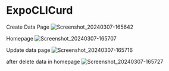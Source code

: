 # ExpoCLICurd

Create Data Page
![Screenshot_20240307-165642](https://github.com/Yashveer-Soni/ExpoCLICurd/assets/161059786/dff54c1f-0a94-4d1f-970c-a2ef83aa4787)

Homepage
![Screenshot_20240307-165707](https://github.com/Yashveer-Soni/ExpoCLICurd/assets/161059786/de111948-325f-499c-bec2-0a49079a08f0)

Update data page
![Screenshot_20240307-165716](https://github.com/Yashveer-Soni/ExpoCLICurd/assets/161059786/2ca9d458-1a51-4bbc-b40a-71e710a19df6)

after delete data in homepage
![Screenshot_20240307-165727](https://github.com/Yashveer-Soni/ExpoCLICurd/assets/161059786/8b2de67a-37eb-4a91-83f1-c1243d839b12)
